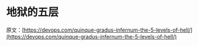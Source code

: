 # 地狱的五层

原文：[https://devops.com/quinque-gradus-infernum-the-5-levels-of-hell/](https://devops.com/quinque-gradus-infernum-the-5-levels-of-hell/)